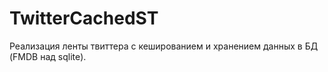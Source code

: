 # TwitterCachedST
Реализация ленты твиттера с кешированием и хранением данных в БД (FMDB над sqlite).
